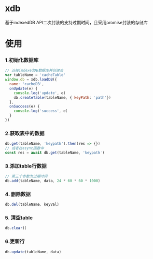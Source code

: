 # xdb
基于indexedDB API二次封装的支持过期时间，且采用promise封装的存储库

# 使用
### 1.初始化数据库
``` js
// 连接indexedDB数据库并创建表
var tableName = 'cacheTable'
window.db = xdb.loadDB({ 
  name: 'cacheDB',
  onUpdate(e) {
    console.log('update', e)
    db.createTable(tableName, { keyPath: 'path'})
  },
  onSuccess(e) {
    console.log('success', e)
  }
})
```
### 2.获取表中的数据
``` js
db.get(tableName, 'keypath').then(res => {})
// 或者在async函数中
const res = await db.get(tableName, 'keypath')
```
### 3.添加table行数据
``` js
// 第三个参数为过期时间
db.add(tableName, data, 24 * 60 * 60 * 1000)
```

### 4. 删除数据
``` js
db.del(tableName, keyVal)
```

### 5. 清空table
``` js
db.clear()
```

### 6.更新行
``` js
db.update(tableName, data)
```
